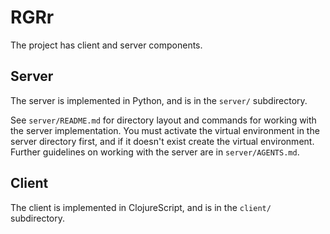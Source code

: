 # RGRr

The project has client and server components.

## Server

The server is implemented in Python, and is in the `server/` subdirectory.

See `server/README.md` for directory layout and commands for working with the server implementation.
You must activate the virtual environment in the server directory first, and if it doesn't exist
create the virtual environment. Further guidelines on working with the server are in
`server/AGENTS.md`.

## Client

The client is implemented in ClojureScript, and is in the `client/` subdirectory.
